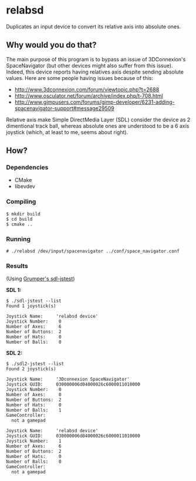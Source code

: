 # relabsd
Duplicates an input device to convert its relative axis into absolute ones.
## Why would you do that?
The main purpose of this program is to bypass an issue of 3DConnexion's SpaceNavigator (but other devices might also suffer from this issue).
Indeed, this device reports having relatives axis despite sending absolute values.
Here are some people having issues because of this:
* http://www.3dconnexion.com/forum/viewtopic.php?t=2688
* http://www.osculator.net/forum/archive/index.php/t-708.html
* http://www.gimpusers.com/forums/gimp-developer/6231-adding-spacenavigator-support#message29509

Relative axis make Simple DirectMedia Layer (SDL) consider the device as 2 dimentional track ball, whereas absolute ones are understood to be a 6 axis joystick (which, at least to me, seems about right).


## How?
### Dependencies
* CMake
* libevdev

### Compiling
```
$ mkdir build
$ cd build
$ cmake ..
```
### Running
```
# ./relabsd /dev/input/spacenavigator ../conf/space_navigator.conf
```
### Results
(Using [Grumper's sdl-jstest](https://github.com/Grumbel/sdl-jstest))

**SDL 1:**
```
$ ./sdl-jstest --list
Found 1 joystick(s)

Joystick Name:     'relabsd device'
Joystick Number:    0
Number of Axes:     6
Number of Buttons:  2
Number of Hats:     0
Number of Balls:    0
```
**SDL 2:**
```
$ ./sdl2-jstest --list
Found 2 joystick(s)

Joystick Name:     '3Dconnexion SpaceNavigator'
Joystick GUID:     030000006d04000026c6000011010000
Joystick Number:    0
Number of Axes:     0
Number of Buttons:  2
Number of Hats:     0
Number of Balls:    1
GameController:
  not a gamepad

Joystick Name:     'relabsd device'
Joystick GUID:     030000006d04000026c6000011010000
Joystick Number:    1
Number of Axes:     6
Number of Buttons:  2
Number of Hats:     0
Number of Balls:    0
GameController:
  not a gamepad
```
